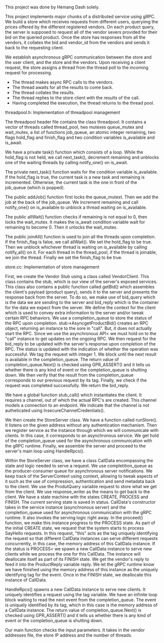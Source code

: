 This project was done by Hemang Dash solely.

This project implements major chunks of a distributed service using gRPC. We
build a store which receives requests from different users, queryimg the prices
offered by the different registered vendors. On each product query, the server
is supposed to request all of the vendor severs provided for their bid on the
queried product. Once the store has responses from all the vendors, it collates
the bid and vendor_id from the vendors and sends it back to the requesting
client.

We establish asynchronous gRPC communication between the store and the user
client, and the store and the vendors. Upon receiving a client request, the
store assigns a thread from the thread poll to the incoming request for
processing.
- The thread makes async RPC calls to the vendors.
- The thread awaits for all the results to come back.
- The thread collates the results.
- The thread replies to the store client with the results of the call.
- Having completed the execution, the thread returns to the thread pool.


threadpool.h: Implementation of threadpool management

The threadpool header file contains the class threadpool. It contains a vector
of threads called thread_pool, two mutexes queue_mutex and wait_mutex, a list of
functions job_queue, an atomic integer remaining, two flags hold_flag and
finish_flag and two condition variables is_available and is_await.

We have a private task() function which consists of a loop. While the hold_flag
is not held, we call next_task(), decrement remaining and unblocks one of the
waiting threads by calling notify_one() on is_await.

The private next_task() function waits for the condition variable is_available.
If the hold_flag is true, the current task is a new task and remaining is
incremented. Otherwise, the current task is the one in front of the job_queue
(which is popped).

The public addJob() function first locks the queue_mutext. Then we add the job
at the back of the job_queue. We increment remaining and call notify_one() on
is_available to unblock a thread waiting on is_available.

The public allWait() function checks if remaining is not equal to 0, then locks
the wait_mutex. It makes the is_await condition variable wait for remaining to
become 0. Then it unlocks the wait_mutex.

The public joinAll() function is used to join all the threads upon completion.
If the finish_flag is false, we call allWait(). We set the hold_flag to be true.
Then we unblock whichever thread is waiting on is_available by calling
notify_all() on it. For each thread in the thread_pool, if the thread is
joinable, we join the thread. Finally we set the finish_flag to be true.


store.cc: Implementation of store management

First, we create the Vendor Stub using a class called VendorClient. This class
contains the stub, which is our view of the server's exposed services. This
class also contains a public function called getBid() which assembles the
client's payload (product query), sends it to the server and presents the
response back from the server. To do so, we make use of bid_query which is the
data we are sending to the server and bid_reply which is the container for the
data we expect from the server. We define the context for the client which is
used to convey extra information to the server and/or tweak certain RPC
behaviors. We use a completion_queue to store the status of the RPC upon
completion. stub->AsyncgetProductBid() creates an RPC object, returning an
instance to the sore in "call". But, it does not actually start the RPC. Since
we use the asynchronous API< we must hold on to the "call" instance to get
updates on the ongoing RPC. We then request for the bid_reply to be updated with
the server's response upon completion of the RPC. The status is updated with the
indication of whether the operation was successful. We tag the request with
integer 1. We block until the next result is available in the completion_queue.
The return value of completion_queue.Next() is checked using GPR_ASSERT() and it
tells us whether there is any kind of event or the completion_queue is shutting
down. We then verify that the result from the completion_queue corresponds to
our previous request by its tag. Finally, we check if the request was completed
successfully. We return the bid_reply.

We have a global function stub_call() which instantiates the client. It requires
a channel, out of which the actual RPC's are created. This channel models a
connection to an endpoint. We indicate that the channel is not autheticated
using InsecureChannelCredentials().

We then create the StoreServer class. We have a function called runStore(). It
listens on the given address without any authentication mechanism. Then we
register service as the instance through which we will communicate with clients.
In this case, it corresponds to an asynchronous service. We get hold of the
completion_queue used for the asynchronous communication with the gRPC runtime.
Finally, we assemble the server and proceed to the server's main loop using
HandleRpcs().

Within the StoreServer class, we have a class CallData encompassing the state
and logic needed to serve a request. We use completition_queue as the
producer-consumer queue for asynchronous server notifications. We keep track of
the ServerContext using context, allowing to tweak aspects of it such as the use
of compression, authentication and send metadata back to the client. We use the
ProdutQuery variable request to store what we get from the client. We use
response_writer as the means to get back to the client. We have a state machine
with the states CREATE, PROCESS and FINISH. The current serving state is saved
in status. CallData's constructor takes in the service instance (asynchronous
server) and the completion_queue used for asynchronous communication with the
gRPC runtime. It also invokes the serving logic right away. In the proceed()
function, we make this instance progress to the PROCESS state. As part of the
initial CREATE state, we request that the system starts to process SayHello
requests. In this request, "this" acts as the tag uniquely identifying the
request so that different CallData instances can serve different requests
concurrently, in this case, the memory address of this CallData instance. If the
status is PROCESS< we spawn a new CallData instance to serve new clients while
we process the one for this CallData. The instance will deallocate itself as
part of its FINISH state. We get the vendor's reply to feed it into the
ProductReply variable reply. We let the gRPC runtime know we have finished using
the memory address of this instance as the uniquely identifying tag for the
event. Once in the FINISH state, we deallocate this instance of CallData.

HandleRpcs() spawns a new CallData instance to serve new clients. It uniquely
identifies a request using the tag variable. We have an infinite loop block
waiting to read the next event from the completion_queue. The event is uniquely
identified by its tag, which in this case is the memory address of a CallData
instance. The return value of completion_queue.Next() is checked using
GPR_ASSERT() and it tells us whether there is any kind of event or the
completion_queue is shutting down.

Our main function checks the input parameters. It takes in the vendor addresses
file, the store IP address and the number of threads.